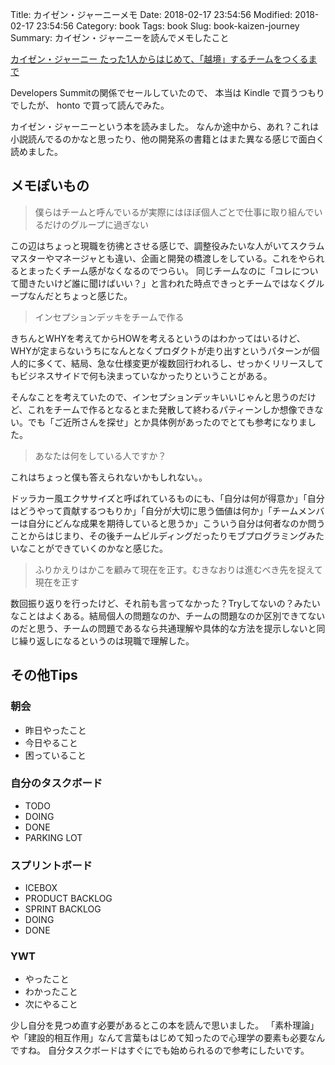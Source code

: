 Title: カイゼン・ジャーニーメモ
Date: 2018-02-17 23:54:56
Modified: 2018-02-17 23:54:56
Category: book
Tags: book
Slug: book-kaizen-journey
Summary: カイゼン・ジャーニーを読んでメモしたこと

[カイゼン・ジャーニー たった1人からはじめて、「越境」するチームをつくるまで](http://amzn.asia/20D1k6F)

Developers Summitの関係でセールしていたので、 本当は Kindle で買うつもりでしたが、 honto で買って読んでみた。

カイゼン・ジャーニーという本を読みました。
なんか途中から、あれ？これは小説読んでるのかなと思ったり、他の開発系の書籍とはまた異なる感じで面白く読めました。

## メモぽいもの

> 僕らはチームと呼んでいるが実際にはほぼ個人ごとで仕事に取り組んでいるだけのグループに過ぎない

この辺はちょっと現職を彷彿とさせる感じで、調整役みたいな人がいてスクラムマスターやマネージャとも違い、企画と開発の橋渡しをしている。これをやられるとまったくチーム感がなくなるのでつらい。
同じチームなのに「コレについて聞きたいけど誰に聞けばいい？」と言われた時点できっとチームではなくグループなんだとちょっと感じた。

> インセプションデッキをチームで作る

きちんとWHYを考えてからHOWを考えるというのはわかってはいるけど、WHYが定まらないうちになんとなくプロダクトが走り出すというパターンが個人的に多くて、結局、急な仕様変更が複数回行われるし、せっかくリリースしてもビジネスサイドで何も決まっていなかったりということがある。

そんなことを考えていたので、インセプションデッキいいじゃんと思うのだけど、これをチームで作るとなるとまた発散して終わるパティーンしか想像できない。でも「ご近所さんを探せ」とか具体例があったのでとても参考になりました。

> あなたは何をしている人ですか？

これはちょっと僕も答えられないかもしれない。。

ドッラカー風エクササイズと呼ばれているものにも、「自分は何が得意か」「自分はどうやって貢献するつもりか」「自分が大切に思う価値は何か」「チームメンバーは自分にどんな成果を期待していると思うか」こういう自分は何者なのか問うことからはじまり、その後チームビルディングだったりモブプログラミングみたいなことができていくのかなと感じた。

> ふりかえりはかこを顧みて現在を正す。むきなおりは進むべき先を捉えて現在を正す

数回振り返りを行ったけど、それ前も言ってなかった？Tryしてないの？みたいなことはよくある。結局個人の問題なのか、チームの問題なのか区別できてないのだと思う、チームの問題であるなら共通理解や具体的な方法を提示しないと同じ繰り返しになるというのは現職で理解した。

## その他Tips

### 朝会

- 昨日やったこと
- 今日やること
- 困っていること

### 自分のタスクボード

- TODO
- DOING
- DONE
- PARKING LOT

### スプリントボード

- ICEBOX
- PRODUCT BACKLOG
- SPRINT BACKLOG
- DOING
- DONE

### YWT

- やったこと
- わかったこと
- 次にやること

少し自分を見つめ直す必要があるとこの本を読んで思いました。
「素朴理論」や「建設的相互作用」なんて言葉もはじめて知ったので心理学の要素も必要なんですね。
自分タスクボードはすぐにでも始められるので参考にしたいです。
